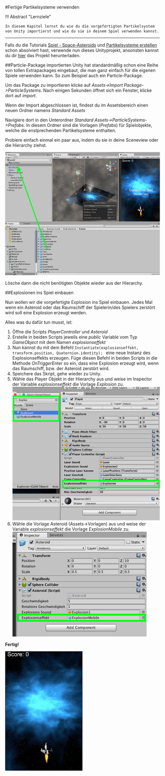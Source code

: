 #Fertige Partikelsysteme verwenden

!!! Abstract "Lernziele"

    In diesem Kapitel lernst du wie du die vorgefertigten Partikelsystem von Unity importierst und wie du sie in deinem Spiel verwenden kannst.
-----

Falls du die Tutorials [Spiel - Space-Asteroids](../0240-spaceshooter/0240-spaceshooter.md) und [Partikelsysteme erstellen](../0285-particles/0285-particles1.md) schon absolviert hast, verwende nun dieses Unityprojekt, ansonsten kannst du dir [hier](https://github.com/learn2proGrAME/proGrAME-Beispiele-und-Quellcodes/blob/master/SpaceAsteroids/SpaceAsteroids3%20.zip) das Projekt herunterladen.

##Particle-Package importierten
Unity hat standardmäßig schon eine Reihe von tollen Extrapackages eingebaut, die man ganz einfach für die eigenen Spiele verwenden kann. So zum Beispiel auch ein Particle-Package.


Um das Package zu importieren klicke auf *Assets->Import Package->ParticleSystems*. Nach einigen Sekunden öffnet sich ein Fenster, klicke dort auf *import*.


Wenn der Import abgeschlossen ist, findest du im Assetsbereich einen neuen Ordner namens *Standard Assets*

Navigiere dort in den Unterordner *Standard Assets->ParticleSystems->Prefabs*. In diesem Ordner sind die Vorlagen (*Prefabs*) für Spielobjekte, welche die enstprechenden Partikelsysteme enthalten.

Probiere einfach einmal ein paar aus, indem du sie in deine Sceneview oder die Hierarchy ziehst.

![Prefabs testen](img/prefabstest.png)

Lösche dann die nicht benötigten Objekte wieder aus der Hierarchy.

##Explosionen ins Spiel einbauen

Nun wollen wir die vorgefertigte Explosion ins Spiel einbauen. Jedes Mal wenn ein Asteroid oder das Raumschiff der Spielerin/des Spielers zerstört wird soll eine Explosion erzeugt werden.

Alles was du dafür tun musst, ist:

1. Öffne die Scripts *PlayerController* und *Asteroid*
2. Erstelle in beiden Scripts jeweils eine *public* Variable vom Typ *GameObject* mit dem Namen *explosionseffekt*
3. Nun kannst du mit dem Befehl ```Instantiate(explosionseffekt, transform.position, Quaternion.identity); ``` eine neue Instanz des Explosionseffekts erzeugen. Füge diesen Befehl in beiden Scripts in die Methode *OnTriggerEnter* so ein, dass eine Explosion erzeugt wird, wenn das Raumschiff, bzw. der Asteroid zerstört wird.
4. Speichere das Skript, gehe wieder zu Unity.
5. Wähle das Player Objekt in der Hierarchy aus und weise im Inspector der Variable *explosionseffekt* die Vorlage *Explosion* zu.  
![explosion zuweisen1](img/explosionseffektzuweisenPlayer.png)
6. Wähle die Vorlage Asteroid (Assets->Vorlagen) aus und weise der Variable *explosionseffekt* die Vorlage *ExplosionMobile* zu.  
![explosion zuweisen2](img/explosionseffektzuweisenAsteroid.png)

**Fertig!**

![Explosionseffekte eingebaut](img/finalExplosions.gif)
